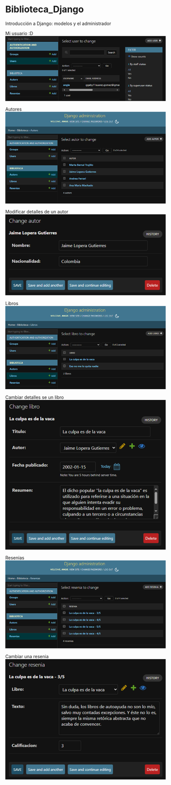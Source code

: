 # Biblioteca_Django
 Introducción a Django: modelos y el administrador

Mi usuario :D
![alt text](image-3.png)

Autores
![alt text](image.png)

Modificar detalles de un autor
![alt text](image-6.png)

Libros
![alt text](image-1.png)

Cambiar detalles se un libro
![alt text](image-5.png)

Resenias
![alt text](image-2.png)

Cambiar una resenia
![alt text](image-4.png)